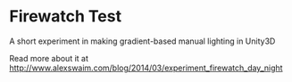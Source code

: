 Firewatch Test
==============

A short experiment in making gradient-based manual lighting in Unity3D

Read more about it at http://www.alexswaim.com/blog/2014/03/experiment_firewatch_day_night
